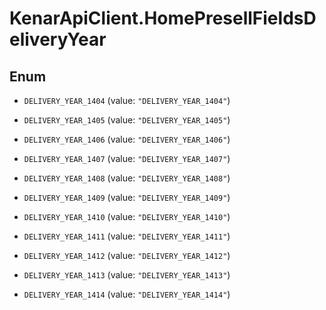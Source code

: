 # KenarApiClient.HomePresellFieldsDeliveryYear

## Enum


* `DELIVERY_YEAR_1404` (value: `"DELIVERY_YEAR_1404"`)

* `DELIVERY_YEAR_1405` (value: `"DELIVERY_YEAR_1405"`)

* `DELIVERY_YEAR_1406` (value: `"DELIVERY_YEAR_1406"`)

* `DELIVERY_YEAR_1407` (value: `"DELIVERY_YEAR_1407"`)

* `DELIVERY_YEAR_1408` (value: `"DELIVERY_YEAR_1408"`)

* `DELIVERY_YEAR_1409` (value: `"DELIVERY_YEAR_1409"`)

* `DELIVERY_YEAR_1410` (value: `"DELIVERY_YEAR_1410"`)

* `DELIVERY_YEAR_1411` (value: `"DELIVERY_YEAR_1411"`)

* `DELIVERY_YEAR_1412` (value: `"DELIVERY_YEAR_1412"`)

* `DELIVERY_YEAR_1413` (value: `"DELIVERY_YEAR_1413"`)

* `DELIVERY_YEAR_1414` (value: `"DELIVERY_YEAR_1414"`)


